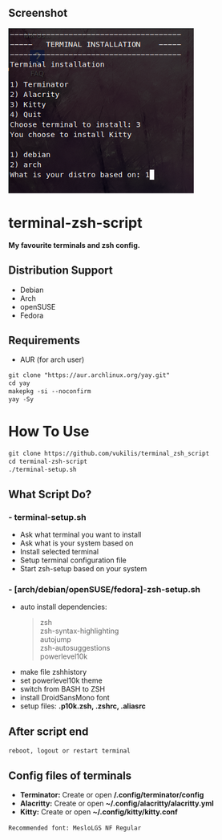 ## Screenshot
![Image of Yaktocat](https://raw.githubusercontent.com/vukilis/terminal_zsh_script/main/script.png)

# terminal-zsh-script

**My favourite terminals and zsh config.**

## Distribution Support

- Debian
- Arch
- openSUSE
- Fedora

## Requirements
 - AUR (for arch user)
```
git clone "https://aur.archlinux.org/yay.git"
cd yay
makepkg -si --noconfirm
yay -Sy
```

# How To Use
```
git clone https://github.com/vukilis/terminal_zsh_script
cd terminal-zsh-script
./terminal-setup.sh
```

## What Script Do?
### - terminal-setup.sh
- Ask what terminal you want to install
- Ask what is your system based on
- Install selected terminal
- Setup terminal configuration file
- Start zsh-setup based on your system

### - [arch/debian/openSUSE/fedora]-zsh-setup.sh
- auto install dependencies: 
  > zsh  
  > zsh-syntax-highlighting  
  > autojump  
  > zsh-autosuggestions  
  > powerlevel10k
- make file zshhistory
- set powerlevel10k theme
- switch from BASH to ZSH
- install DroidSansMono font 
- setup files: **.p10k.zsh, .zshrc, .aliasrc**

## After script end
```
reboot, logout or restart terminal
```
## Config files of terminals
- **Terminator:** Create or open **/.config/terminator/config**
- **Alacritty:** Create or open **~/.config/alacritty/alacritty.yml**
- **Kitty:** Create or open **~/.config/kitty/kitty.conf**  

`Recommended font: MesloLGS NF Regular`
